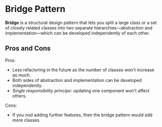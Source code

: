 # Bridge Pattern

**Bridge** is a structural design pattern that lets you split a large class or a set of closely related classes into two separate hierarchies—abstraction and implementation—which can be developed independently of each other.

## Pros and Cons

Pros: 

- Less refactoring in the future as the number of classes won't increase as much.
- Both sides of abstraction and implementation can be developed independently.
- *Single responsibility principe*: updating one component won't affect others.

Cons: 

- If you nod adding further features, then the bridge pattern would add more classes.

